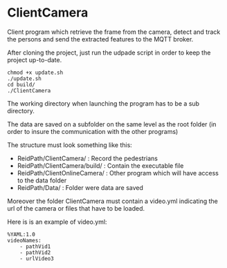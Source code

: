 ClientCamera
============

Client program which retrieve the frame from the camera, detect and track the persons and send the extracted features to the MQTT broker.

After cloning the project, just run the udpade script in order to keep the project up-to-date.

```
chmod +x update.sh
./update.sh
cd build/
./ClientCamera
```

The working directory when launching the program has to be a sub directory.

The data are saved on a subfolder on the same level as the root folder (in order to insure the communication with the other programs)

The structure must look something like this:
* ReidPath/ClientCamera/ : Record the pedestrians
* ReidPath/ClientCamera/build/ : Contain the executable file
* ReidPath/ClientOnlineCamera/ : Other program which will have access to the data folder
* ReidPath/Data/ : Folder were data are saved

Moreover the folder ClientCamera must contain a video.yml indicating the url of the camera or files that have to be loaded.

Here is is an example of video.yml:

```
%YAML:1.0
videoNames:
    - pathVid1
    - pathVid2
    - urlVideo3
```
